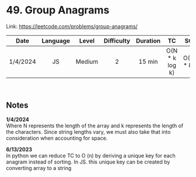 # 49. Group Anagrams

Link: https://leetcode.com/problems/group-anagrams/

|   Date   | Language | Level  | Difficulty | Duration |       TC        |    SC     |
| :------: | :------: | :----: | :--------: | :------: | :-------------: | :-------: |
| 1/4/2024 |    JS    | Medium |     2      |  15 min  | O(N \* k log k) | O(N \* k) |

<br>

## Notes

**1/4/2024** <br/>
Where N represents the length of the array and k represents the length of the characters. Since string lengths vary, we must also take that into consideration when accounting for space.

**6/13/2023** <br/>
In python we can reduce TC to O (n) by deriving a unique key for each anagram instead of sorting. In JS. this unique key can be created by converting array to a string
